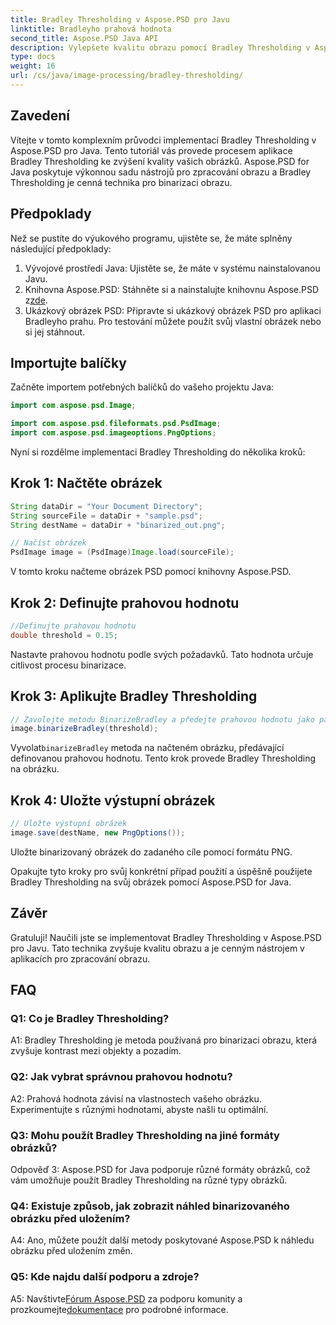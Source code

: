 ```yaml
---
title: Bradley Thresholding v Aspose.PSD pro Javu
linktitle: Bradleyho prahová hodnota
second_title: Aspose.PSD Java API
description: Vylepšete kvalitu obrazu pomocí Bradley Thresholding v Aspose.PSD pro Java. Postupujte podle našeho podrobného průvodce pro efektivní binarizaci obrázků.
type: docs
weight: 16
url: /cs/java/image-processing/bradley-thresholding/
---
```

## Zavedení

Vítejte v tomto komplexním průvodci implementací Bradley Thresholding v Aspose.PSD pro Java. Tento tutoriál vás provede procesem aplikace Bradley Thresholding ke zvýšení kvality vašich obrázků. Aspose.PSD for Java poskytuje výkonnou sadu nástrojů pro zpracování obrazu a Bradley Thresholding je cenná technika pro binarizaci obrazu.

## Předpoklady

Než se pustíte do výukového programu, ujistěte se, že máte splněny následující předpoklady:

1. Vývojové prostředí Java: Ujistěte se, že máte v systému nainstalovanou Javu.
2.  Knihovna Aspose.PSD: Stáhněte si a nainstalujte knihovnu Aspose.PSD z[zde](https://releases.aspose.com/psd/java/).
3. Ukázkový obrázek PSD: Připravte si ukázkový obrázek PSD pro aplikaci Bradleyho prahu. Pro testování můžete použít svůj vlastní obrázek nebo si jej stáhnout.

## Importujte balíčky

Začněte importem potřebných balíčků do vašeho projektu Java:

```java
import com.aspose.psd.Image;

import com.aspose.psd.fileformats.psd.PsdImage;
import com.aspose.psd.imageoptions.PngOptions;
```

Nyní si rozdělme implementaci Bradley Thresholding do několika kroků:

## Krok 1: Načtěte obrázek

```java
String dataDir = "Your Document Directory";
String sourceFile = dataDir + "sample.psd";
String destName = dataDir + "binarized_out.png";

// Načíst obrázek
PsdImage image = (PsdImage)Image.load(sourceFile);
```

V tomto kroku načteme obrázek PSD pomocí knihovny Aspose.PSD.

## Krok 2: Definujte prahovou hodnotu

```java
//Definujte prahovou hodnotu
double threshold = 0.15;
```

Nastavte prahovou hodnotu podle svých požadavků. Tato hodnota určuje citlivost procesu binarizace.

## Krok 3: Aplikujte Bradley Thresholding

```java
// Zavolejte metodu BinarizeBradley a předejte prahovou hodnotu jako parametr
image.binarizeBradley(threshold);
```

 Vyvolat`binarizeBradley` metoda na načteném obrázku, předávající definovanou prahovou hodnotu. Tento krok provede Bradley Thresholding na obrázku.

## Krok 4: Uložte výstupní obrázek

```java
// Uložte výstupní obrázek
image.save(destName, new PngOptions());
```

Uložte binarizovaný obrázek do zadaného cíle pomocí formátu PNG.

Opakujte tyto kroky pro svůj konkrétní případ použití a úspěšně použijete Bradley Thresholding na svůj obrázek pomocí Aspose.PSD for Java.

## Závěr

Gratuluji! Naučili jste se implementovat Bradley Thresholding v Aspose.PSD pro Javu. Tato technika zvyšuje kvalitu obrazu a je cenným nástrojem v aplikacích pro zpracování obrazu.

## FAQ

### Q1: Co je Bradley Thresholding?

A1: Bradley Thresholding je metoda používaná pro binarizaci obrazu, která zvyšuje kontrast mezi objekty a pozadím.

### Q2: Jak vybrat správnou prahovou hodnotu?

A2: Prahová hodnota závisí na vlastnostech vašeho obrázku. Experimentujte s různými hodnotami, abyste našli tu optimální.

### Q3: Mohu použít Bradley Thresholding na jiné formáty obrázků?

Odpověď 3: Aspose.PSD for Java podporuje různé formáty obrázků, což vám umožňuje použít Bradley Thresholding na různé typy obrázků.

### Q4: Existuje způsob, jak zobrazit náhled binarizovaného obrázku před uložením?

A4: Ano, můžete použít další metody poskytované Aspose.PSD k náhledu obrázku před uložením změn.

### Q5: Kde najdu další podporu a zdroje?

 A5: Navštivte[Fórum Aspose.PSD](https://forum.aspose.com/c/psd/34) za podporu komunity a prozkoumejte[dokumentace](https://reference.aspose.com/psd/java/) pro podrobné informace.